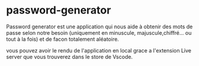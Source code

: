 # password-generator

Password generator est une application qui nous aide à obtenir des mots de passe selon notre besoin (uniquement en minuscule,
majuscule,chiffré... ou tout à la fois) et de facon totalement aléatoire.

vous pouvez avoir le rendu de l'application en local grace a l'extension Live server que vous trouverez dans le store de Vscode.
